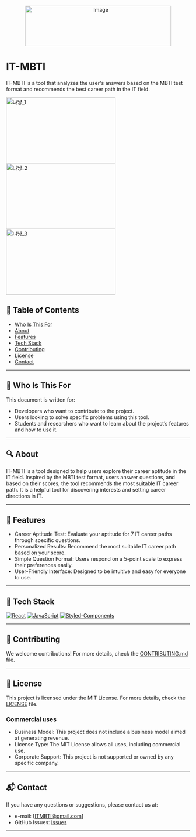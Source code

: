<p align="center">
  <img src="https://github.com/user-attachments/assets/6948526c-5c9d-49d5-a0e9-67e135fb1bcf" alt="Image" width="400" height="110">
</p>

# IT-MBTI
IT-MBTI is a tool that analyzes the user's answers based on the MBTI test format and recommends the best career path in the IT field.

<img alt="냐냥_1" src="https://github.com/user-attachments/assets/901998ec-1026-453a-b2c6-ab25c598c2c6" width="300" height="180">
<img alt="냐냥_2" src="https://github.com/user-attachments/assets/5978e6f9-b7bf-43d2-b889-782ba65c2656" width="300" height="180">
<img alt="냐냥_3" src="https://github.com/user-attachments/assets/7755d28e-fcb3-446e-b297-684dd99d662f" width="300" height="180">



## 📖 Table of Contents
- [Who Is This For](#who-is-this-for)
- [About](#about)
- [Features](#features)
- [Tech Stack](#tech-stack)
- [Contributing](#contributing)
- [License](#license)
- [Contact](#contact)

---

## 🎯 Who Is This For
This document is written for:
- Developers who want to contribute to the project.
- Users looking to solve specific problems using this tool.
- Students and researchers who want to learn about the project’s features and how to use it.

---

## 🔍 About
IT-MBTI is a tool designed to help users explore their career aptitude in the IT field.
Inspired by the MBTI test format, users answer questions, and based on their scores, the tool recommends the most suitable IT career path.
It is a helpful tool for discovering interests and setting career directions in IT.

---

## 🚀 Features
- Career Aptitude Test: Evaluate your aptitude for 7 IT career paths through specific questions.
- Personalized Results: Recommend the most suitable IT career path based on your score.
- Simple Question Format: Users respond on a 5-point scale to express their preferences easily.
- User-Friendly Interface: Designed to be intuitive and easy for everyone to use.

---

## 🔧 Tech Stack
[![React](https://img.shields.io/badge/React-61DAFB?style=for-the-badge&logo=react&logoColor=white)](https://reactjs.org/)
[![JavaScript](https://img.shields.io/badge/JavaScript-F7DF1E?style=for-the-badge&logo=javascript&logoColor=black)](https://developer.mozilla.org/en-US/docs/Web/JavaScript)
[![Styled-Components](https://img.shields.io/badge/Styled--Components-DB7093?style=for-the-badge&logo=styled-components&logoColor=white)](https://styled-components.com/)

---

## 🤝 Contributing
We welcome contributions!
For more details, check the [CONTRIBUTING.md](./CONTRIBUTING.md) file.

---

## 📜 License
This project is licensed under the MIT License. 
For more details, check the [LICENSE](./LICENSE) file.

### Commercial uses
- Business Model: This project does not include a business model aimed at generating revenue.
- License Type: The MIT License allows all uses, including commercial use.
- Corporate Support: This project is not supported or owned by any specific company.

---

## 📬 Contact
If you have any questions or suggestions, please contact us at:
- e-mail: [ITMBTI@gmail.com]
- GitHub Issues: [Issues](https://github.com/OSS-TeamProjectt/IT-MBTI/issues)

---
